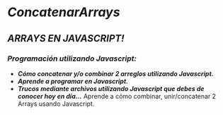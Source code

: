 # **_ConcatenarArrays_**

## **_ARRAYS EN JAVASCRIPT!_**

### **_Programación utilizando Javascript:_**

- **_Cómo concatenar y/o combinar 2 arreglos utilizando Javascript._**
- **_Aprende a programar en Javascript._**
- **_Trucos mediante archivos utilizando Javascript que debes de conocer hoy en día..._**
Aprende a cómo combinar, unir/concatenar 2 Arrays usando Javascript.
